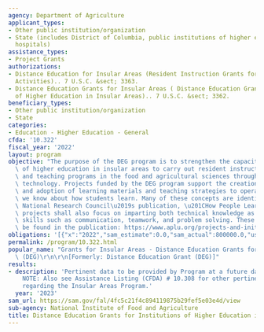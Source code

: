 ```yaml
---
agency: Department of Agriculture
applicant_types:
- Other public institution/organization
- State (includes District of Columbia, public institutions of higher education and
  hospitals)
assistance_types:
- Project Grants
authorizations:
- Distance Education for Insular Areas (Resident Instruction Grants for Insular Area
  Activities).. 7 U.S.C. &sect; 3363.
- Distance Education Grants for Insular Areas ( Distance Education Grants for Institutions
  of Higher Education in Insular Areas).. 7 U.S.C. &sect; 3362.
beneficiary_types:
- Other public institution/organization
- State
categories:
- Education - Higher Education - General
cfda: '10.322'
fiscal_year: '2022'
layout: program
objective: "The purpose of the DEG program is to strengthen the capacity of institutions\
  \ of higher education in insular areas to carry out resident instruction, curriculum,\
  \ and teaching programs in the food and agricultural sciences through distance education\
  \ technology. Projects funded by the DEG program support the creation, adaptation,\
  \ and adoption of learning materials and teaching strategies to operationalize what\
  \ we know about how students learn. Many of these concepts are identified in the\
  \ National Research Council\u2019s publication, \u201CHow People Learn.\u201D DEG-funded\
  \ projects shall also focus on imparting both technical knowledge as well employability\
  \ skills such as communication, teamwork, and problem solving. These concepts can\
  \ be found in the publication: https://www.aplu.org/projects-and-initiatives/agriculture-human-sciences-and-natural-resources/employability-skills-in-agriculture/index.html."
obligations: '[{"x":"2022","sam_estimate":0.0,"sam_actual":800000.0,"usa_spending_actual":372039.17},{"x":"2023","sam_estimate":800000.0,"sam_actual":0.0,"usa_spending_actual":-64235.52},{"x":"2024","sam_estimate":0.0,"sam_actual":0.0,"usa_spending_actual":0.0}]'
permalink: /program/10.322.html
popular_name: "Grants for Insular Areas - Distance Education Grants for Insular Areas\
  \ (DEG)\r\n\r\n[Formerly: Distance Education Grant (DEG)]"
results:
- description: 'Pertinent data to be provided by Program at a future date. SPECIAL
    NOTE: Also see Assistance Listing (CFDA) # 10.308 for other pertinent information
    regarding the Insular Areas Program.'
  year: '2023'
sam_url: https://sam.gov/fal/4fc5c21f4c894119875b29fef5e03e4d/view
sub-agency: National Institute of Food and Agriculture
title: Distance Education Grants for Institutions of Higher Education in Insular Areas
---
```

